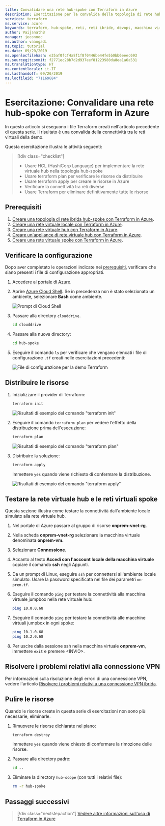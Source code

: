 ```yaml
---
title: Convalidare una rete hub-spoke con Terraform in Azure
description: Esercitazione per la convalida della topologia di rete hub-spoke con tutte le reti virtuali connesse tra loro.
services: terraform
ms.service: azure
keywords: terraform, hub-spoke, reti, reti ibride, devops, macchina virtuale, azure, peering reti virtuali,
author: VaijanathB
manager: jeconnoc
ms.author: vaangadi
ms.topic: tutorial
ms.date: 09/20/2019
ms.openlocfilehash: e35af0fcf4a8f1f8f0446be44fe5b0bb6eeec693
ms.sourcegitcommit: f2771ec28b7d2d937eef81223980da8ea1a6a531
ms.translationtype: HT
ms.contentlocale: it-IT
ms.lasthandoff: 09/20/2019
ms.locfileid: "71169684"
---
```

# <a name="tutorial-validate-a-hub-and-spoke-network-with-terraform-in-azure"></a>Esercitazione: Convalidare una rete hub-spoke con Terraform in Azure

In questo articolo si eseguono i file Terraform creati nell'articolo precedente di questa serie. Il risultato è una convalida della connettività tra le reti virtuali della demo.

Questa esercitazione illustra le attività seguenti:

> [!div class="checklist"]
> * Usare HCL (HashiCorp Language) per implementare la rete virtuale hub nella topologia hub-spoke
> * Usare terraform plan per verificare le risorse da distribuire
> * Usare terraform apply per creare le risorse in Azure
> * Verificare la connettività tra reti diverse
> * Usare Terraform per eliminare definitivamente tutte le risorse

## <a name="prerequisites"></a>Prerequisiti

1. [Creare una topologia di rete ibrida hub-spoke con Terraform in Azure](./terraform-hub-spoke-introduction.md).
1. [Creare una rete virtuale locale con Terraform in Azure](./terraform-hub-spoke-on-prem.md).
1. [Creare una rete virtuale hub con Terraform in Azure](./terraform-hub-spoke-hub-network.md).
1. [Creare un'appliance di rete virtuale hub con Terraform in Azure](./terraform-hub-spoke-hub-nva.md).
1. [Creare una rete virtuale spoke con Terraform in Azure](./terraform-hub-spoke-spoke-network.md).

## <a name="verify-your-configuration"></a>Verificare la configurazione

Dopo aver completato le operazioni indicate nei [prerequisiti](#prerequisites), verificare che siano presenti i file di configurazione appropriati.

1. Accedere al [portale di Azure](https://portal.azure.com).

1. Aprire [Azure Cloud Shell](/azure/cloud-shell/overview). Se in precedenza non è stato selezionato un ambiente, selezionare **Bash** come ambiente.

    ![Prompt di Cloud Shell](./media/terraform-common/azure-portal-cloud-shell-button-min.png)

1. Passare alla directory `clouddrive`.

    ```bash
    cd clouddrive
    ```

1. Passare alla nuova directory:

    ```bash
    cd hub-spoke
    ```

1. Eseguire il comando `ls` per verificare che vengano elencati i file di configurazione `.tf` creati nelle esercitazioni precedenti:

    ![File di configurazione per la demo Terraform](./media/terraform-hub-and-spoke-tutorial-series/hub-spoke-config-files.png)

## <a name="deploy-the-resources"></a>Distribuire le risorse

1. Inizializzare il provider di Terraform:
    
    ```bash
    terraform init
    ```
    
    ![Risultati di esempio del comando "terraform init"](./media/terraform-hub-and-spoke-tutorial-series/hub-spoke-terraform-init.png)
    
1. Eseguire il comando `terraform plan` per vedere l'effetto della distribuzione prima dell'esecuzione:

    ```bash
    terraform plan
    ```
    
    ![Risultati di esempio del comando "terraform plan"](./media/terraform-hub-and-spoke-tutorial-series/hub-spoke-terraform-plan.png)

1. Distribuire la soluzione:

    ```bash
    terraform apply
    ```
    
    Immettere `yes` quando viene richiesto di confermare la distribuzione.

    ![Risultati di esempio del comando "terraform apply"](./media/terraform-hub-and-spoke-tutorial-series/hub-spoke-terraform-apply.png)
    
## <a name="test-the-hub-vnet-and-spoke-vnets"></a>Testare la rete virtuale hub e le reti virtuali spoke

Questa sezione illustra come testare la connettività dall'ambiente locale simulato alla rete virtuale hub.

1. Nel portale di Azure passare al gruppo di risorse **onprem-vnet-rg**.

1. Nella scheda **onprem-vnet-rg** selezionare la macchina virtuale denominata **onprem-vm**.

1. Selezionare **Connessione**.

1. Accanto al testo **Accedi con l'account locale della macchina virtuale** copiare il comando **ssh** negli Appunti.

1. Da un prompt di Linux, eseguire `ssh` per connettersi all'ambiente locale simulato. Usare la password specificata nel file dei parametri `on-prem.tf`.

1. Eseguire il comando `ping` per testare la connettività alla macchina virtuale jumpbox nella rete virtuale hub:

   ```bash
   ping 10.0.0.68
   ```

1. Eseguire il comando `ping` per testare la connettività alle macchine virtuali jumpbox in ogni spoke:

   ```bash
   ping 10.1.0.68
   ping 10.2.0.68
   ```

1. Per uscire dalla sessione ssh nella macchina virtuale **onprem-vm**, immettere `exit` e premere &lt;INVIO>.

## <a name="troubleshoot-vpn-issues"></a>Risolvere i problemi relativi alla connessione VPN

Per informazioni sulla risoluzione degli errori di una connessione VPN, vedere l'articolo [Risolvere i problemi relativi a una connessione VPN ibrida](/azure/architecture/reference-architectures/hybrid-networking/troubleshoot-vpn).

## <a name="clean-up-resources"></a>Pulire le risorse

Quando le risorse create in questa serie di esercitazioni non sono più necessarie, eliminarle.

1. Rimuovere le risorse dichiarate nel piano:

    ```bash
    terraform destroy
    ```

    Immettere `yes` quando viene chiesto di confermare la rimozione delle risorse.

1. Passare alla directory padre:

    ```bash
    cd ..
    ```

1. Eliminare la directory `hub-scope` (con tutti i relativi file):

    ```bash
    rm -r hub-spoke
    ```

## <a name="next-steps"></a>Passaggi successivi

> [!div class="nextstepaction"] 
> [Vedere altre informazioni sull'uso di Terraform in Azure](/azure/terraform)